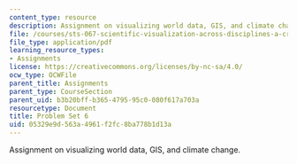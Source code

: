 ```yaml
---
content_type: resource
description: Assignment on visualizing world data, GIS, and climate change.
file: /courses/sts-067-scientific-visualization-across-disciplines-a-critical-introduction-spring-2005/05329e9d563a4961f2fc8ba778b1d13a_pset6.pdf
file_type: application/pdf
learning_resource_types:
- Assignments
license: https://creativecommons.org/licenses/by-nc-sa/4.0/
ocw_type: OCWFile
parent_title: Assignments
parent_type: CourseSection
parent_uid: b3b20bff-b365-4795-95c0-080f617a703a
resourcetype: Document
title: Problem Set 6
uid: 05329e9d-563a-4961-f2fc-8ba778b1d13a
---
```

Assignment on visualizing world data, GIS, and climate change.